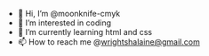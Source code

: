 - 👋 Hi, I’m @moonknife-cmyk
- 👀 I’m interested in coding
- 🌱 I’m currently learning html and css
- 📫 How to reach me @wrightshalaine@gmail.com

<!---
moonknife-cmyk/moonknife-cmyk is a ✨ special ✨ repository because its `README.md` (this file) appears on your GitHub profile.
You can click the Preview link to take a look at your changes.
--->
